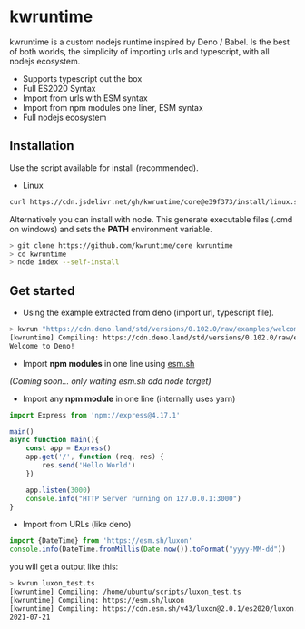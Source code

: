 # kwruntime

kwruntime is a custom nodejs runtime inspired by Deno / Babel. Is the best of both worlds, the simplicity of importing urls and typescript, with all nodejs ecosystem. 

- Supports typescript out the box
- Full ES2020 Syntax
- Import from urls with ESM syntax
- Import from npm modules one liner, ESM syntax
- Full nodejs ecosystem 


## Installation

Use the script available for install (recommended). 

* Linux 

```bash
curl https://cdn.jsdelivr.net/gh/kwruntime/core@e39f373/install/linux.sh | bash
``` 


Alternatively you can install with node. This generate executable files (.cmd on windows) and sets the **PATH** environment variable. 

```bash 
> git clone https://github.com/kwruntime/core kwruntime
> cd kwruntime
> node index --self-install
```

## Get started

- Using the example extracted from deno (import url, typescript file).

```bash 
> kwrun "https://cdn.deno.land/std/versions/0.102.0/raw/examples/welcome.ts"
[kwruntime] Compiling: https://cdn.deno.land/std/versions/0.102.0/raw/examples/welcome.ts
Welcome to Deno!
``` 

- Import **npm modules** in one line using [esm.sh](https://esm.sh)

*(Coming soon... only waiting esm.sh add node target)*


- Import any **npm module** in one line (internally uses yarn)

```typescript
import Express from 'npm://express@4.17.1'

main()
async function main(){
    const app = Express() 
    app.get('/', function (req, res) {
        res.send('Hello World')
    })

    app.listen(3000)
    console.info("HTTP Server running on 127.0.0.1:3000")
}
```


- Import from URLs (like deno)

```typescript
import {DateTime} from 'https://esm.sh/luxon'
console.info(DateTime.fromMillis(Date.now()).toFormat("yyyy-MM-dd"))
```

   you will get a output like this:

```bash 
> kwrun luxon_test.ts
[kwruntime] Compiling: /home/ubuntu/scripts/luxon_test.ts
[kwruntime] Compiling: https://esm.sh/luxon
[kwruntime] Compiling: https://cdn.esm.sh/v43/luxon@2.0.1/es2020/luxon.js
2021-07-21
```

